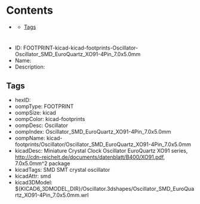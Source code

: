 



Contents
========

* [](#)
	* [Tags](#tags)

# 

- ID: FOOTPRINT-kicad-kicad-footprints-Oscillator-Oscillator_SMD_EuroQuartz_XO91-4Pin_7.0x5.0mm
- Name: 
- Description: 

## Tags

- hexID: 
- oompType: FOOTPRINT
- oompSize: kicad
- oompColor: kicad-footprints
- oompDesc: Oscillator
- oompIndex: Oscillator_SMD_EuroQuartz_XO91-4Pin_7.0x5.0mm
- oompName: kicad-footprints/Oscillator/Oscillator_SMD_EuroQuartz_XO91-4Pin_7.0x5.0mm
- kicadDesc: Miniature Crystal Clock Oscillator EuroQuartz XO91 series, http://cdn-reichelt.de/documents/datenblatt/B400/XO91.pdf, 7.0x5.0mm^2 package
- kicadTags: SMD SMT crystal oscillator
- kicadAttr: smd
- kicad3DModel: ${KICAD6_3DMODEL_DIR}/Oscillator.3dshapes/Oscillator_SMD_EuroQuartz_XO91-4Pin_7.0x5.0mm.wrl
